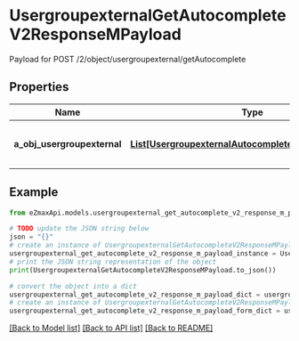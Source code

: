 # UsergroupexternalGetAutocompleteV2ResponseMPayload

Payload for POST /2/object/usergroupexternal/getAutocomplete

## Properties

Name | Type | Description | Notes
------------ | ------------- | ------------- | -------------
**a_obj_usergroupexternal** | [**List[UsergroupexternalAutocompleteElementResponse]**](UsergroupexternalAutocompleteElementResponse.md) | An array of Usergroupexternal autocomplete element response. | 

## Example

```python
from eZmaxApi.models.usergroupexternal_get_autocomplete_v2_response_m_payload import UsergroupexternalGetAutocompleteV2ResponseMPayload

# TODO update the JSON string below
json = "{}"
# create an instance of UsergroupexternalGetAutocompleteV2ResponseMPayload from a JSON string
usergroupexternal_get_autocomplete_v2_response_m_payload_instance = UsergroupexternalGetAutocompleteV2ResponseMPayload.from_json(json)
# print the JSON string representation of the object
print(UsergroupexternalGetAutocompleteV2ResponseMPayload.to_json())

# convert the object into a dict
usergroupexternal_get_autocomplete_v2_response_m_payload_dict = usergroupexternal_get_autocomplete_v2_response_m_payload_instance.to_dict()
# create an instance of UsergroupexternalGetAutocompleteV2ResponseMPayload from a dict
usergroupexternal_get_autocomplete_v2_response_m_payload_form_dict = usergroupexternal_get_autocomplete_v2_response_m_payload.from_dict(usergroupexternal_get_autocomplete_v2_response_m_payload_dict)
```
[[Back to Model list]](../README.md#documentation-for-models) [[Back to API list]](../README.md#documentation-for-api-endpoints) [[Back to README]](../README.md)


